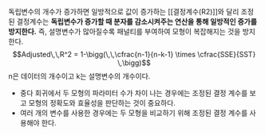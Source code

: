 독립변수의 개수가 증가하면 일방적으로 값이 증가하는 [[결정계수(R2)]]와 달리 조정된 결정계수는 **독립변수가 증가할 때 분자를 감소시켜주는 연산을 통해 일방적인 증가를 방지한다.** 즉, 설명변수가 많아질수록 패널티를 부여하여 모형이 복잡해지는 것을 방지한다.
$$Adjusted\,\,R^2 = 1-\bigg(\,\,\cfrac{n-1}{n-k-1} \times \cfrac{SSE}{SST} \,\bigg)$$
n은 데이터의 개수이고 k는 설명변수의 개수이다.

-   중다 회귀에서 두 모형의 파라미터 수가 차이 나는 경우에는 조정된 결정 계수를 보고 모형의 정확도와 효율성을 판단하는 것이 중요하다.
- 여러 개의 변수를 사용한 경우에는 두 모형을 비교하기 위해 조정된 결정 계수를 사용해야 한다.
